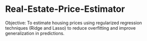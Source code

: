 # Real-Estate-Price-Estimator
Objective: To estimate housing prices using regularized regression techniques (Ridge and Lasso) to reduce overfitting and improve generalization in predictions.
